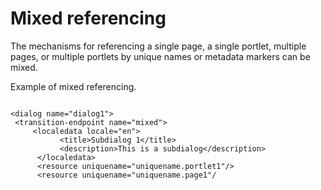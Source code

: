# Mixed referencing

The mechanisms for referencing a single page, a single portlet, multiple pages, or multiple portlets by unique names or metadata markers can be mixed.

Example of mixed referencing.

```

<dialog name="dialog1">
 <transition-endpoint name="mixed">
     <localedata locale="en">
           <title>Subdialog 1</title>
           <description>This is a subdialog</description>
      </localedata>
      <resource uniquename="uniquename.portlet1"/>
      <resource uniquename="uniquename.page1"/
```



